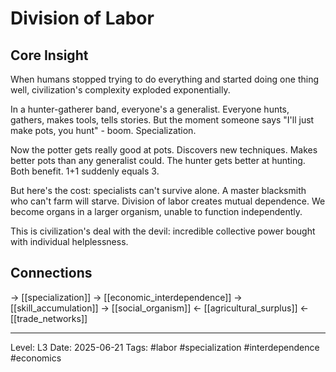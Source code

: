 # Division of Labor

## Core Insight
When humans stopped trying to do everything and started doing one thing well, civilization's complexity exploded exponentially.

In a hunter-gatherer band, everyone's a generalist. Everyone hunts, gathers, makes tools, tells stories. But the moment someone says "I'll just make pots, you hunt" - boom. Specialization.

Now the potter gets really good at pots. Discovers new techniques. Makes better pots than any generalist could. The hunter gets better at hunting. Both benefit. 1+1 suddenly equals 3.

But here's the cost: specialists can't survive alone. A master blacksmith who can't farm will starve. Division of labor creates mutual dependence. We become organs in a larger organism, unable to function independently.

This is civilization's deal with the devil: incredible collective power bought with individual helplessness.

## Connections
→ [[specialization]]
→ [[economic_interdependence]]
→ [[skill_accumulation]]
→ [[social_organism]]
← [[agricultural_surplus]]
← [[trade_networks]]

---
Level: L3
Date: 2025-06-21
Tags: #labor #specialization #interdependence #economics